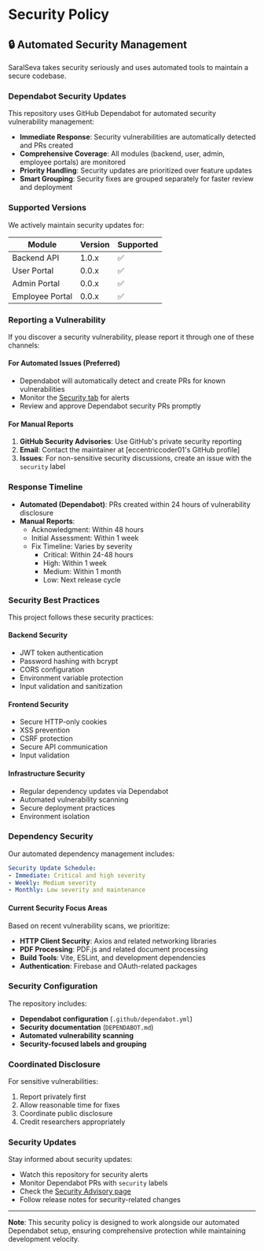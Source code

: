 # Security Policy

## 🔒 Automated Security Management

SaralSeva takes security seriously and uses automated tools to maintain a secure codebase.

### Dependabot Security Updates

This repository uses GitHub Dependabot for automated security vulnerability management:

- **Immediate Response**: Security vulnerabilities are automatically detected and PRs created
- **Comprehensive Coverage**: All modules (backend, user, admin, employee portals) are monitored
- **Priority Handling**: Security updates are prioritized over feature updates
- **Smart Grouping**: Security fixes are grouped separately for faster review and deployment

### Supported Versions

We actively maintain security updates for:

| Module | Version | Supported |
| ------ | ------- | --------- |
| Backend API | 1.0.x | ✅ |
| User Portal | 0.0.x | ✅ |
| Admin Portal | 0.0.x | ✅ |
| Employee Portal | 0.0.x | ✅ |

### Reporting a Vulnerability

If you discover a security vulnerability, please report it through one of these channels:

#### For Automated Issues (Preferred)
- Dependabot will automatically detect and create PRs for known vulnerabilities
- Monitor the [Security tab](../../security) for alerts
- Review and approve Dependabot security PRs promptly

#### For Manual Reports
1. **GitHub Security Advisories**: Use GitHub's private security reporting
2. **Email**: Contact the maintainer at [eccentriccoder01's GitHub profile]
3. **Issues**: For non-sensitive security discussions, create an issue with the `security` label

### Response Timeline

- **Automated (Dependabot)**: PRs created within 24 hours of vulnerability disclosure
- **Manual Reports**: 
  - Acknowledgment: Within 48 hours
  - Initial Assessment: Within 1 week
  - Fix Timeline: Varies by severity
    - Critical: Within 24-48 hours
    - High: Within 1 week
    - Medium: Within 1 month
    - Low: Next release cycle

### Security Best Practices

This project follows these security practices:

#### Backend Security
- JWT token authentication
- Password hashing with bcrypt
- CORS configuration
- Environment variable protection
- Input validation and sanitization

#### Frontend Security
- Secure HTTP-only cookies
- XSS prevention
- CSRF protection
- Secure API communication
- Input validation

#### Infrastructure Security
- Regular dependency updates via Dependabot
- Automated vulnerability scanning
- Secure deployment practices
- Environment isolation

### Dependency Security

Our automated dependency management includes:

```yaml
Security Update Schedule:
- Immediate: Critical and high severity
- Weekly: Medium severity
- Monthly: Low severity and maintenance
```

#### Current Security Focus Areas
Based on recent vulnerability scans, we prioritize:
- **HTTP Client Security**: Axios and related networking libraries
- **PDF Processing**: PDF.js and related document processing
- **Build Tools**: Vite, ESLint, and development dependencies
- **Authentication**: Firebase and OAuth-related packages

### Security Configuration

The repository includes:
- **Dependabot configuration** (`.github/dependabot.yml`)
- **Security documentation** (`DEPENDABOT.md`)
- **Automated vulnerability scanning**
- **Security-focused labels and grouping**

### Coordinated Disclosure

For sensitive vulnerabilities:
1. Report privately first
2. Allow reasonable time for fixes
3. Coordinate public disclosure
4. Credit researchers appropriately

### Security Updates

Stay informed about security updates:
- Watch this repository for security alerts
- Monitor Dependabot PRs with `security` labels
- Check the [Security Advisory page](../../security/advisories)
- Follow release notes for security-related changes

---

**Note**: This security policy is designed to work alongside our automated Dependabot setup, ensuring comprehensive protection while maintaining development velocity.